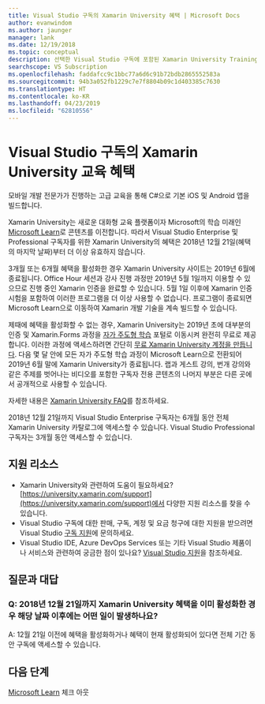```yaml
---
title: Visual Studio 구독의 Xamarin University 혜택 | Microsoft Docs
author: evanwindom
ms.author: jaunger
manager: lank
ms.date: 12/19/2018
ms.topic: conceptual
description: 선택한 Visual Studio 구독에 포함된 Xamarin University Training 구독에 대해 알아봅니다.
searchscope: VS Subscription
ms.openlocfilehash: faddafcc9c1bbc77a6d6c91b72bdb2865552583a
ms.sourcegitcommit: 94b3a052fb1229c7e7f8804b09c1d403385c7630
ms.translationtype: HT
ms.contentlocale: ko-KR
ms.lasthandoff: 04/23/2019
ms.locfileid: "62810556"
---
```

# <a name="xamarin-university-training-benefit-in-visual-studio-subscriptions"></a>Visual Studio 구독의 Xamarin University 교육 혜택

모바일 개발 전문가가 진행하는 고급 교육을 통해 C#으로 기본 iOS 및 Android 앱을 빌드합니다.

Xamarin University는 새로운 대화형 교육 플랫폼이자 Microsoft의 학습 미래인 [Microsoft Learn](http://microsoft.com/learn)로 콘텐츠를 이전합니다. 따라서 Visual Studio Enterprise 및 Professional 구독자를 위한 Xamarin University의 혜택은 2018년 12월 21일(혜택의 마지막 날짜)부터 더 이상 유효하지 않습니다.

3개월 또는 6개월 혜택을 활성화한 경우 Xamarin University 사이트는 2019년 6월에 종료됩니다. Office Hour 세션과 강사 진행 과정만 2019년 5월 1일까지 이용할 수 있으므로 진행 중인 Xamarin 인증을 완료할 수 있습니다. 5월 1일 이후에 Xamarin 인증 시험을 포함하여 이러한 프로그램을 더 이상 사용할 수 없습니다. 프로그램이 종료되면 Microsoft Learn으로 이동하여 Xamarin 개발 기술을 계속 빌드할 수 있습니다.

제때에 혜택을 활성화할 수 없는 경우, Xamarin University는 2019년 초에 대부분의 인증 및 Xamarin.Forms 과정을 [자가 주도형 학습](https://elearning.xamarin.com) 포털로 이동시켜 완전히 무료로 제공합니다. 이러한 과정에 액세스하려면 간단히 [무료 Xamarin University 계정을 만듭니다](https://university.xamarin.com/createfreeaccount). 다음 몇 달 안에 모든 자가 주도형 학습 과정이 Microsoft Learn으로 전환되어 2019년 6월 말에 Xamarin University가 종료됩니다. 랩과 게스트 강의, 번개 강의와 같은 주제를 벗어나는 비디오를 포함한 구독자 전용 콘텐츠의 나머지 부분은 다른 곳에서 공개적으로 사용할 수 있습니다.

자세한 내용은 [Xamarin University FAQ](https://university.xamarin.com/faq)를 참조하세요.

2018년 12월 21일까지 Visual Studio Enterprise 구독자는 6개월 동안 전체 Xamarin University 카탈로그에 액세스할 수 있습니다.  Visual Studio Professional 구독자는 3개월 동안 액세스할 수 있습니다.

## <a name="support-resources"></a>지원 리소스
- Xamarin University와 관련하여 도움이 필요하세요?  [https://university.xamarin.com/support](https://university.xamarin.com/support)에서 다양한 지원 리소스를 찾을 수 있습니다.
- Visual Studio 구독에 대한 판매, 구독, 계정 및 요금 청구에 대한 지원을 받으려면 Visual Studio [구독 지원](https://visualstudio.microsoft.com/subscriptions/support/)에 문의하세요.
- Visual Studio IDE, Azure DevOps Services 또는 기타 Visual Studio 제품이나 서비스와 관련하여 궁금한 점이 있나요?  [Visual Studio 지원](https://visualstudio.microsoft.com/support/)을 참조하세요.

## <a name="frequently-asked-questions"></a>질문과 대답
### <a name="q--if-ive-already-activated-my-xamarin-university-benefit-by-december-21-2018-what-happens-after-that-date"></a>Q:  2018년 12월 21일까지 Xamarin University 혜택을 이미 활성화한 경우 해당 날짜 이후에는 어떤 일이 발생하나요?
A: 12월 21일 이전에 혜택을 활성화하거나 혜택이 현재 활성화되어 있다면 전체 기간 동안 구독에 액세스할 수 있습니다.

## <a name="next-steps"></a>다음 단계
[Microsoft Learn](http://microsoft.com/learn) 체크 아웃